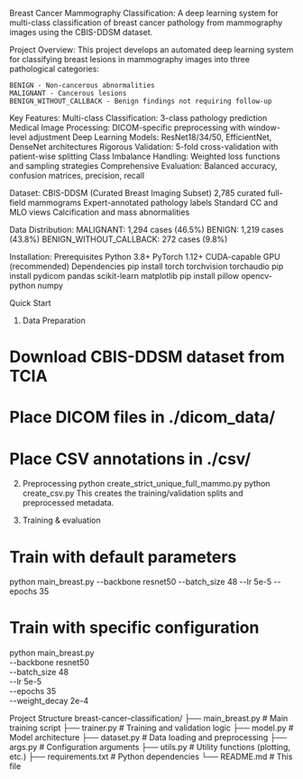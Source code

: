 Breast Cancer Mammography Classification:
A deep learning system for multi-class classification of breast cancer pathology from mammography images using the CBIS-DDSM dataset.


Project Overview:
This project develops an automated deep learning system for classifying breast lesions in mammography images into three pathological categories:

    BENIGN - Non-cancerous abnormalities
    MALIGNANT - Cancerous lesions
    BENIGN_WITHOUT_CALLBACK - Benign findings not requiring follow-up

Key Features:
Multi-class Classification: 3-class pathology prediction
Medical Image Processing: DICOM-specific preprocessing with window-level adjustment
Deep Learning Models: ResNet18/34/50, EfficientNet, DenseNet architectures
Rigorous Validation: 5-fold cross-validation with patient-wise splitting
Class Imbalance Handling: Weighted loss functions and sampling strategies
Comprehensive Evaluation: Balanced accuracy, confusion matrices, precision, recall

Dataset:
CBIS-DDSM (Curated Breast Imaging Subset)
2,785 curated full-field mammograms
Expert-annotated pathology labels
Standard CC and MLO views
Calcification and mass abnormalities

Data Distribution:
MALIGNANT: 1,294 cases (46.5%)
BENIGN: 1,219 cases (43.8%)
BENIGN_WITHOUT_CALLBACK: 272 cases (9.8%)


Installation:
Prerequisites
    Python 3.8+
    PyTorch 1.12+
    CUDA-capable GPU (recommended)
Dependencies
    pip install torch torchvision torchaudio
    pip install pydicom pandas scikit-learn matplotlib
    pip install pillow opencv-python numpy


Quick Start
1. Data Preparation
# Download CBIS-DDSM dataset from TCIA
# Place DICOM files in ./dicom_data/
# Place CSV annotations in ./csv/

2. Preprocessing
python create_strict_unique_full_mammo.py
python create_csv.py
This creates the training/validation splits and preprocessed metadata.

3. Training & evaluation
# Train with default parameters
python main_breast.py --backbone resnet50 --batch_size 48 --lr 5e-5 --epochs 35

# Train with specific configuration
python main_breast.py \
  --backbone resnet50 \
  --batch_size 48 \
  --lr 5e-5 \
  --epochs 35 \
  --weight_decay 2e-4

Project Structure
breast-cancer-classification/
├── main_breast.py # Main training script
├── trainer.py # Training and validation logic
├── model.py # Model architecture
├── dataset.py # Data loading and preprocessing
├── args.py # Configuration arguments
├── utils.py # Utility functions (plotting, etc.)
├── requirements.txt # Python dependencies
└── README.md # This file




